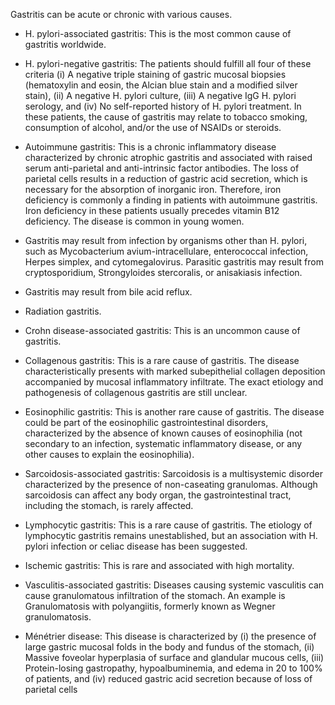 Gastritis can be acute or chronic with various causes.

- H. pylori-associated gastritis: This is the most common cause of gastritis worldwide.

- H. pylori-negative gastritis: The patients should fulfill all four of these criteria (i) A negative triple staining of gastric mucosal biopsies (hematoxylin and eosin, the Alcian blue stain and a modified silver stain), (ii) A negative H. pylori culture, (iii) A negative IgG H. pylori serology, and (iv) No self-reported history of H. pylori treatment. In these patients, the cause of gastritis may relate to tobacco smoking, consumption of alcohol, and/or the use of NSAIDs or steroids.

- Autoimmune gastritis: This is a chronic inflammatory disease characterized by chronic atrophic gastritis and associated with raised serum anti-parietal and anti-intrinsic factor antibodies. The loss of parietal cells results in a reduction of gastric acid secretion, which is necessary for the absorption of inorganic iron. Therefore, iron deficiency is commonly a finding in patients with autoimmune gastritis. Iron deficiency in these patients usually precedes vitamin B12 deficiency. The disease is common in young women.

- Gastritis may result from infection by organisms other than H. pylori, such as Mycobacterium avium-intracellulare, enterococcal infection, Herpes simplex, and cytomegalovirus. Parasitic gastritis may result from cryptosporidium, Strongyloides
stercoralis, or anisakiasis infection.

- Gastritis may result from bile acid reflux.

- Radiation gastritis.

- Crohn disease-associated gastritis: This is an uncommon cause of gastritis.

- Collagenous gastritis: This is a rare cause of gastritis. The disease characteristically presents with marked subepithelial collagen deposition accompanied by mucosal inflammatory infiltrate. The exact etiology and pathogenesis of collagenous gastritis are still unclear.

- Eosinophilic gastritis: This is another rare cause of gastritis. The disease could be part of the eosinophilic gastrointestinal disorders, characterized by the absence of known causes of eosinophilia (not secondary to an infection, systematic inflammatory disease, or any other causes to explain the eosinophilia).

- Sarcoidosis-associated gastritis: Sarcoidosis is a multisystemic disorder characterized by the presence of non-caseating granulomas. Although sarcoidosis can affect any body organ, the gastrointestinal tract, including the stomach, is rarely affected.

- Lymphocytic gastritis: This is a rare cause of gastritis. The etiology of lymphocytic gastritis remains unestablished, but an association with H. pylori infection or celiac disease has been suggested.

- Ischemic gastritis: This is rare and associated with high mortality.

- Vasculitis-associated gastritis: Diseases causing systemic vasculitis can cause granulomatous infiltration of the stomach. An example is Granulomatosis with polyangiitis, formerly known as Wegner granulomatosis.

- Ménétrier disease: This disease is characterized by (i) the presence of large gastric mucosal folds in the body and fundus of the stomach, (ii) Massive foveolar hyperplasia of surface and glandular mucous cells, (iii) Protein-losing gastropathy, hypoalbuminemia, and edema in 20 to 100% of patients, and (iv) reduced gastric acid secretion because of loss of parietal cells